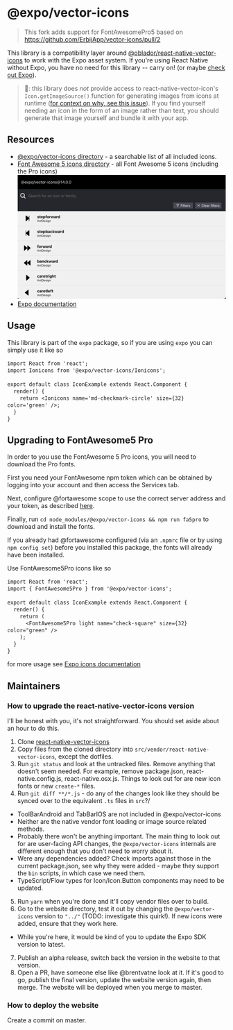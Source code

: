 # @expo/vector-icons

> This fork adds support for FontAwesomePro5 based on https://github.com/ErbijApp/vector-icons/pull/2

This library is a compatibility layer around [@oblador/react-native-vector-icons](https://github.com/oblador/react-native-vector-icons) to work with the Expo asset system. If you're using React Native without Expo, you have no need for this library -- carry on! (or maybe [check out Expo](https://expo.io/)).

> 👀: this library does _not_ provide access to react-native-vector-icon's `Icon.getImageSource()` function for generating images from icons at runtime ([for context on why, see this issue](https://github.com/expo/vector-icons/issues/26)). If you find yourself needing an icon in the form of an image rather than text, you should generate that image yourself and bundle it with your app.

## Resources

- [@expo/vector-icons directory](https://expo.github.io/vector-icons/) - a searchable list of all included icons.
- [Font Awesome 5 icons directory](https://fontawesome.com/icons) - all Font Awesome 5 icons (including the Pro icons)
  ![Screenshot of website](https://raw.githubusercontent.com/expo/vector-icons/master/website-screenshot.png)
- [Expo documentation](https://docs.expo.io/)

## Usage

This library is part of the `expo` package, so if you are using `expo` you can simply use it like so

```tsx
import React from 'react';
import Ionicons from '@expo/vector-icons/Ionicons';

export default class IconExample extends React.Component {
  render() {
    return <Ionicons name='md-checkmark-circle' size={32} color='green' />;
  }
}
```
## Upgrading to FontAwesome5 Pro

In order to you use the FontAwesome 5 Pro icons, you will need to download the Pro fonts.

First you need your FontAwesome npm token which can be obtained by logging into your account and then access the Services tab.

Next, configure @fortawesome scope to use the correct server address and your token, as described [here](https://fontawesome.com/how-to-use/on-the-web/setup/using-package-managers#installing-pro).

Finally, run `cd node_modules/@expo/vector-icons && npm run fa5pro` to download and install the fonts.

If you already had @fortawesome configured (via an `.npmrc` file or by using `npm config set`) before you installed this package, the fonts will already have been installed.

Use FontAwesome5Pro icons like so

```tsx
import React from 'react';
import { FontAwesome5Pro } from '@expo/vector-icons';

export default class IconExample extends React.Component {
  render() {
    return (
      <FontAwesome5Pro light name="check-square" size={32} color="green" />
    );
  }
}
```

for more usage see [Expo icons documentation](https://docs.expo.io/guides/icons/)

## Maintainers

### How to upgrade the react-native-vector-icons version

I'll be honest with you, it's not straightforward. You should set aside about an hour to do this.

1. Clone [react-native-vector-icons](https://github.com/oblador/react-native-vector-icons)
2. Copy files from the cloned directory into `src/vendor/react-native-vector-icons`, except the dotfiles.
3. Run `git status` and look at the untracked files. Remove anything that doesn't seem needed. For example, remove package.json, react-native.config.js, react-native.osx.js. Things to look out for are new icon fonts or new `create-*` files.
4. Run `git diff **/*.js` - do any of the changes look like they should be synced over to the equivalent `.ts` files in `src`?/

- ToolBarAndroid and TabBarIOS are not included in @expo/vector-icons
- Neither are the native vendor font loading or image source related methods.
- Probably there won't be anything important. The main thing to look out for are user-facing API changes, the `@expo/vector-icons` internals are different enough that you don't need to worry about it.
- Were any dependencies added? Check imports against those in the current package.json, see why they were added - maybe they support the `bin` scripts, in which case we need them.
- TypeScript/Flow types for Icon/Icon.Button components may need to be updated.

5. Run `yarn` when you're done and it'll copy vendor files over to build.
6. Go to the website directory, test it out by changing the `@expo/vector-icons` version to `"../"` (TODO: investigate this quirk!). If new icons were added, ensure that they work here.

- While you're here, it would be kind of you to update the Expo SDK version to latest.

7. Publish an alpha release, switch back the version in the website to that version.
8. Open a PR, have someone else like @brentvatne look at it. If it's good to go, publish the final version, update the website version again, then merge. The website will be deployed when you merge to master.

### How to deploy the website

Create a commit on master.
